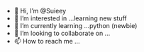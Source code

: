 - 👋 Hi, I’m @Suieey
- 👀 I’m interested in ...learning new stuff
- 🌱 I’m currently learning ...python (newbie)
- 💞️ I’m looking to collaborate on ...
- 📫 How to reach me ...

<!---
Suieey/Suieey is a ✨ special ✨ repository because its `README.md` (this file) appears on your GitHub profile.
You can click the Preview link to take a look at your changes.
--->
